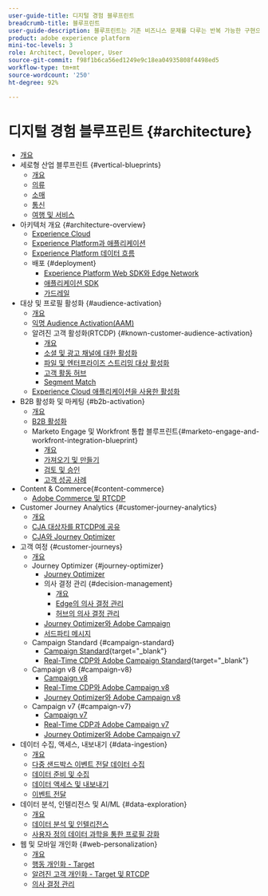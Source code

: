 ```yaml
---
user-guide-title: 디지털 경험 블루프린트
breadcrumb-title: 블루프린트
user-guide-description: 블루프린트는 기존 비즈니스 문제를 다루는 반복 가능한 구현으로 아키텍처 다이어그램, 기술적 고려 사항 및 관련 설명서 링크 등을 포함하고 있습니다.
product: adobe experience platform
mini-toc-levels: 3
role: Architect, Developer, User
source-git-commit: f98f1b6ca56ed1249e9c18ea04935808f4498ed5
workflow-type: tm+mt
source-wordcount: '250'
ht-degree: 92%

---
```



# 디지털 경험 블루프린트 {#architecture}

+ [개요](/help/blueprints/overview.md)
+ 세로형 산업 블루프린트 {#vertical-blueprints}
   + [개요](/help/blueprints/vertical-blueprints/overview.md)
   + [의류](/help/blueprints/vertical-blueprints/apparel.md)
   + [소매](/help/blueprints/vertical-blueprints/retail.md)
   + [통신](/help/blueprints/vertical-blueprints/telecommunications.md)
   + [여행 및 서비스](/help/blueprints/vertical-blueprints/travel-hospitality.md)
+ 아키텍처 개요 {#architecture-overview}
   + [Experience Cloud](/help/blueprints/experience-platform/experience-cloud.md)
   + [Experience Platform과 애플리케이션](/help/blueprints/experience-platform/platform-applications.md)
   + [Experience Platform 데이터 흐름](/help/blueprints/experience-platform/platform-data-flow.md)
   + 배포 {#deployment}
      + [Experience Platform Web SDK와 Edge Network](/help/blueprints/experience-platform/deployment/websdk.md)
      + [애플리케이션 SDK](/help/blueprints/experience-platform/deployment/appsdk.md)
      + [가드레일](/help/blueprints/experience-platform/deployment/guardrails.md)
+ 대상 및 프로필 활성화 {#audience-activation}
   + [개요](/help/blueprints/audience-activation/overview.md)
   + [익명 Audience Activation(AAM)](/help/blueprints/audience-activation/anonymous.md)
   + 알려진 고객 활성화(RTCDP) {#known-customer-audience-activation}
      + [개요](/help/blueprints/audience-activation/known.md)
      + [소셜 및 광고 채널에 대한 활성화](/help/blueprints/audience-activation/advertising-activation.md)
      + [파일 및 엔터프라이즈 스트리밍 대상 활성화](/help/blueprints/audience-activation/enterprise-destinations.md)
      + [고객 활동 허브 ](/help/blueprints/audience-activation/customer-activity.md)
      + [Segment Match](/help/blueprints/audience-activation/segment-match.md)
   + [Experience Cloud 애플리케이션을 사용한 활성화](/help/blueprints/audience-activation/platform-and-applications.md)
+ B2B 활성화 및 마케팅 {#b2b-activation}
   + [개요](/help/blueprints/b2b/overview.md)
   + [B2B 활성화](/help/blueprints/b2b/b2bactivation.md)
   + Marketo Engage 및 Workfront 통합 블루프린트{#marketo-engage-and-workfront-integration-blueprint}
      + [개요](/help/blueprints/b2b/marketo-engage-and-workfront-integration-blueprint/overview.md)
      + [가져오기 및 만들기](/help/blueprints/b2b/marketo-engage-and-workfront-integration-blueprint/intake-and-create.md)
      + [검토 및 승인](/help/blueprints/b2b/marketo-engage-and-workfront-integration-blueprint/review-and-approve-blueprint.md)
      + [고객 성공 사례](/help/blueprints/b2b/marketo-engage-and-workfront-integration-blueprint/customer-success-stories.md)
+ Content &amp; Commerce{#content-commerce}
   + [Adobe Commerce 및 RTCDP](/help/blueprints/content-commerce/commerce/commerce-rtcdp.md)
+ Customer Journey Analytics {#customer-journey-analytics}
   + [개요](/help/blueprints/customer-journey-analytics/overview.md)
   + [CJA 대상자를 RTCDP에 공유](/help/blueprints/customer-journey-analytics/cja-rtcdp.md)
   + [CJA와 Journey Optimizer](/help/blueprints/customer-journey-analytics/cja-ajo.md)
+ 고객 여정 {#customer-journeys}
   + [개요](/help/blueprints/customer-journeys/overview.md)
   + Journey Optimizer {#journey-optimizer}
      + [Journey Optimizer](/help/blueprints/customer-journeys/journey-optimizer.md)
      + 의사 결정 관리 {#decision-management}
         + [개요](/help/blueprints/customer-journeys/decision_management/decision-management-overview.md)
         + [Edge의 의사 결정 관리](/help/blueprints/customer-journeys/decision_management/decision-management-edge.md)
         + [허브의 의사 결정 관리](/help/blueprints/customer-journeys/decision_management/decision-management-hub.md)
      + [Journey Optimizer와 Adobe Campaign  ](/help/blueprints/customer-journeys/ajo-and-campaign.md)
      + [서드파티 메시지](/help/blueprints/customer-journeys/3rd-party-messaging.md)
   + Campaign Standard {#campaign-standard}
      + [Campaign Standard](https://experienceleague.adobe.com/docs/campaign-standard.html?lang=ko){target="_blank"}
      + [Real-Time CDP와 Adobe Campaign Standard](https://experienceleague.adobe.com/docs/campaign-standard/using/integrating-with-adobe-cloud/adobe-experience-platform/aep-sources-destinations/get-started-sources-destinations.html?lang=ko){target="_blank"}
   + Campaign v8 {#campaign-v8}
      + [Campaign v8](/help/blueprints/customer-journeys/campaign-v8.md)
      + [Real-Time CDP와 Adobe Campaign v8](/help/blueprints/customer-journeys/rtcdp-and-campaign-v8.md)
      + [Journey Optimizer와 Adobe Campaign v8](/help/blueprints/customer-journeys/ajo-and-campaign-v8.md)
   + Campaign v7 {#campaign-v7}
      + [Campaign v7](/help/blueprints/customer-journeys/campaign-v7.md)
      + [Real-Time CDP과 Adobe Campaign v7](/help/blueprints/customer-journeys/rtcdp-and-campaign.md)
      + [Journey Optimizer와 Adobe Campaign v7](/help/blueprints/customer-journeys/ajo-and-campaign-v7.md)
+ 데이터 수집, 액세스, 내보내기 {#data-ingestion}
   + [개요](/help/blueprints/data-ingestion/overview.md)
   + [다중 샌드박스 이벤트 전달 데이터 수집](/help/blueprints/data-ingestion/multi-sandbox-event-forwarding.md)
   + [데이터 준비 및 수집 ](/help/blueprints/data-ingestion/ingestion.md)
   + [데이터 액세스 및 내보내기](/help/blueprints/data-ingestion/egress.md)
   + [이벤트 전달](/help/blueprints/data-ingestion/server-side-collection.md)
+ 데이터 분석, 인텔리전스 및 AI/ML {#data-exploration}
   + [개요](/help/blueprints/data-insights/overview.md)
   + [데이터 분석 및 인텔리전스](/help/blueprints/data-insights/analysis.md)
   + [사용자 정의 데이터 과학을 통한 프로필 강화 ](/help/blueprints/data-insights/data-science.md)
+ 웹 및 모바일 개인화 {#web-personalization}
   + [개요](/help/blueprints/web-personalization/overview.md)
   + [행동 개인화 - Target](/help/blueprints/web-personalization/behavioral.md)
   + [알려진 고객 개인화 - Target 및 RTCDP](/help/blueprints/web-personalization/known-personalization.md)
   + [의사 결정 관리](/help/blueprints/web-personalization/decision-management-edge.md)